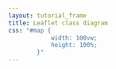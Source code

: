 ```yaml
---
layout: tutorial_frame
title: Leaflet class diagram
css: "#map {
            width: 100vw;
            height: 100%;
        }"
---
```

<script type="module">
	import L, {Map, CRS, ImageOverlay} from 'leaflet';

	const bounds = [[0, 0], [1570, 1910]];

	const map = new Map('map', {
		crs: CRS.Simple,
		maxZoom: 0,
		minZoom: -4,
		maxBounds: bounds
	});

	const image = new ImageOverlay('class-diagram.png', bounds).addTo(map);

	map.fitBounds(bounds);

	window.L = L; // only for debugging in the developer console
	window.map = map; // only for debugging in the developer console
</script>
